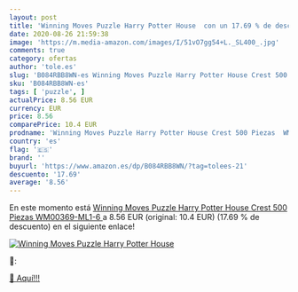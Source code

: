 ```yaml
---
layout: post
title: 'Winning Moves Puzzle Harry Potter House  con un 17.69 % de descuento'
date: 2020-08-26 21:59:38
image: 'https://m.media-amazon.com/images/I/51vO7gg54+L._SL400_.jpg'
comments: true
category: ofertas
author: 'tole.es'
slug: 'B084RBB8WN-es Winning Moves Puzzle Harry Potter House Crest 500 Piezas...'
sku: 'B084RBB8WN-es'
tags: [ 'puzzle', ]
actualPrice: 8.56 EUR
currency: EUR
price: 8.56
comparePrice: 10.4 EUR
prodname: 'Winning Moves Puzzle Harry Potter House Crest 500 Piezas  WM00369-ML1-6 '
country: 'es'
flag: '🇪🇸'
brand: ''
buyurl: 'https://www.amazon.es/dp/B084RBB8WN/?tag=tolees-21'
descuento: '17.69'
average: '8.56'
---
```


En este momento está [Winning Moves Puzzle Harry Potter House Crest 500 Piezas  WM00369-ML1-6 ](https://www.amazon.es/dp/B084RBB8WN/?tag=tolees-21) a 8.56 EUR (original: 10.4 EUR) (17.69 %  de descuento) en el siguiente enlace!

[![Winning Moves Puzzle Harry Potter House ](https://m.media-amazon.com/images/I/51vO7gg54+L._SL400_.jpg)](https://www.amazon.es/dp/B084RBB8WN/?tag=tolees-21)

🔎:


[🛒 Aquí!!!](https://www.amazon.es/dp/B084RBB8WN/?tag=tolees-21)
